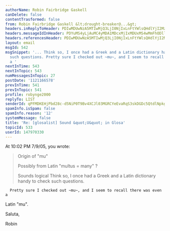 ```yaml
---
authorName: Robin Fairbridge Gaskell
canDelete: false
contentTrasformed: false
from: Robin Fairbridge Gaskell &lt;drought-breaker@...&gt;
headers.inReplyToHeader: PDIwMDUwNzA5MTIwMjQ3LjI0NjIxLnFtYWlsQHdlYjI2MzA1Lm1haWwudWtsLnlhaG9vLmNvbT4=
headers.messageIdInHeader: PDYuMS4yLjAuMC4yMDA1MDcxMjIxMDUxMS4wMmFhODllMEBwby5wYWNpZmljLm5ldC5hdT4=
headers.referencesHeader: PDIwMDUwNzA5MTIwMjQ3LjI0NjIxLnFtYWlsQHdlYjI2MzA1Lm1haWwudWtsLnlhaG9vLmNvbT4=
layout: email
msgId: 542
msgSnippet: '... Think so, I once had a Greek and a Latin dictionary handy to check
  such questions. Pretty sure I checked out ~mu~, and I seem to recall there was even
  a '
nextInTime: 543
nextInTopic: 543
numMessagesInTopic: 27
postDate: '1121166578'
prevInTime: 541
prevInTopic: 541
profile: robynge2000
replyTo: LIST
senderId: qPFMDKEHjPbd28c-d5NiP0T9Bv4XCJl03MGRCYeEvaRqS3skDGDc5QtdlNpkgevLaUZXTTwItggE6CKJ5sTQcYltM2QUIMr8r2qjarXYnzLrur5Aw6opDq_Bcy0iOL69
spamInfo.isSpam: false
spamInfo.reason: '12'
systemMessage: false
title: 'Re: [glosalist] Sound &quot;U&quot; in Glosa'
topicId: 533
userId: 147970330
---
```


At 10:02 PM 7/9/05, you wrote:
>Origin of "mu"
>
>Possibly from Latin "multus = many" ?
>
>Sounds logical
Think so,
      I once had a Greek and a Latin dictionary handy to check such questions.

      Pretty sure I checked out ~mu~, and I seem to recall there was even a 
Latin "mu".

Saluta,

Robin 


